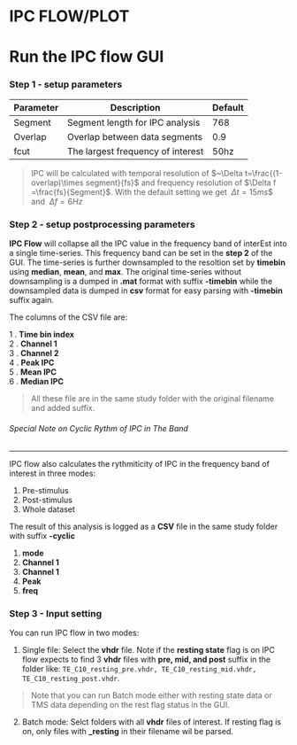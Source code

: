 # IPC FLOW/PLOT

# Run the IPC flow GUI
### Step 1 - setup parameters
| Parameter | Description | Default |
| --- | --- | --- |
Segment | Segment length for IPC analysis | 768 |
Overlap | Overlap between data segments | 0.9 |
fcut | The largest frequency of interest | 50hz |

> IPC will be calculated with temporal resolution of $~\Delta t=\frac{(1-overlap)\times segment}{fs}$ and frequency resolution of $\Delta f =\frac{fs}{Segment}$. With the default setting we get $~\Delta t=15ms$$ and $~\Delta f=6Hz$

### Step 2 - setup postprocessing parameters  
__IPC Flow__ will collapse all the IPC value in the frequency band of interEst into a single time-series. This frequency band can be set in the **step 2** of the GUI. The time-series is further downsampled to the resoltion set by __timebin__ using __median__, __mean__, and __max__. The original time-series without downsampling is a dumped in __.mat__ format with suffix __-timebin__ while the downsampled data is dumped in __csv__ format for easy parsing with __-timebin__ suffix again.

The columns of the CSV file are:

1 . **Time bin index**  
2 . **Channel 1**  
3 . **Channel 2**  
4 . **Peak IPC**  
5 . **Mean IPC**  
6 . **Median IPC**  

> All these file are in the same study folder with the original filename and added suffix.

###### Special Note on Cyclic Rythm of IPC in The Band
---
IPC flow also calculates the rythmiticity of IPC in the frequency band of interest in three modes:
1. Pre-stimulus  
2. Post-stimulus  
3. Whole dataset  

The result of this analysis is logged as a __CSV__ file in the same study folder with suffix **-cyclic**

1. **mode**  
2. **Channel 1**  
3. **Channel 1**  
4. **Peak**  
5. **freq**  

### Step 3 - Input setting  

You can run IPC flow in two modes:  
1. Single file: Select the __vhdr__ file. Note if the **resting state** flag is on IPC flow expects to find 3 __vhdr__ files with **pre, mid, and post** suffix in the folder like:
```TE_C10_resting_pre.vhdr, TE_C10_resting_mid.vhdr, TE_C10_resting_post.vhdr```.

> Note that you can run Batch mode either with resting state data or TMS data depending on the rest flag status in the GUI.

2. Batch mode: Selct folders with all __vhdr__ files of interest. If resting flag is on, only files with **_resting** in their filename wil be parsed.
